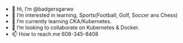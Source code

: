- 👋 Hi, I’m @badgersgarwo
- 👀 I’m interested in learning, Sports(Football, Golf, Soccer ans Chess)
- 🌱 I’m currently learning CKA/Kubernetes.
- 💞️ I’m looking to collaborate on Kubernetes & Docker.
- 📫 How to reach me 608-345-8408

<!---
badgersgarwo/badgersgarwo is a ✨ special ✨ repository because its `README.md` (this file) appears on your GitHub profile.
You can click the Preview link to take a look at your changes.
--->
